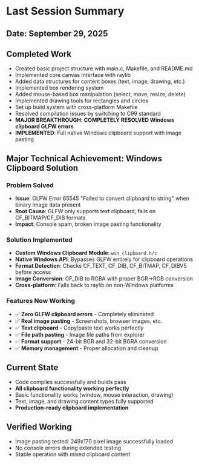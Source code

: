 # Last Session Summary

## Date: September 29, 2025

## Completed Work
- Created basic project structure with main.c, Makefile, and README.md
- Implemented core canvas interface with raylib
- Added data structures for content boxes (text, image, drawing, etc.)
- Implemented box rendering system
- Added mouse-based box manipulation (select, move, resize, delete)
- Implemented drawing tools for rectangles and circles
- Set up build system with cross-platform Makefile
- Resolved compilation issues by switching to C99 standard
- **MAJOR BREAKTHROUGH**: **COMPLETELY RESOLVED Windows clipboard GLFW errors**
- **IMPLEMENTED**: Full native Windows clipboard support with image pasting

## Major Technical Achievement: Windows Clipboard Solution
### Problem Solved
- **Issue**: GLFW Error 65545 "Failed to convert clipboard to string" when binary image data present
- **Root Cause**: GLFW only supports text clipboard, fails on CF_BITMAP/CF_DIB formats
- **Impact**: Console spam, broken image pasting functionality

### Solution Implemented
- **Custom Windows Clipboard Module**: `win_clipboard.h/c`
- **Native Windows API**: Bypasses GLFW entirely for clipboard operations
- **Format Detection**: Checks CF_TEXT, CF_DIB, CF_BITMAP, CF_DIBV5 before access
- **Image Conversion**: CF_DIB to RGBA with proper BGR→RGB conversion
- **Cross-platform**: Falls back to raylib on non-Windows platforms

### Features Now Working
- ✅ **Zero GLFW clipboard errors** - Completely eliminated
- ✅ **Real image pasting** - Screenshots, browser images, etc.
- ✅ **Text clipboard** - Copy/paste text works perfectly
- ✅ **File path pasting** - Image file paths from explorer
- ✅ **Format support** - 24-bit BGR and 32-bit BGRA conversion
- ✅ **Memory management** - Proper allocation and cleanup

## Current State
- Code compiles successfully and builds pass
- **All clipboard functionality working perfectly**
- Basic functionality works (window, mouse interaction, drawing)
- Text, image, and drawing content types fully supported
- **Production-ready clipboard implementation**

## Verified Working
- Image pasting tested: 249x170 pixel image successfully loaded
- No console errors during extended testing
- Stable operation with mixed clipboard content